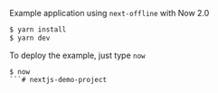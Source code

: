 Example application using `next-offline` with Now 2.0

```sh
$ yarn install
$ yarn dev
```
To deploy the example, just type `now`
```
$ now
```# nextjs-demo-project
